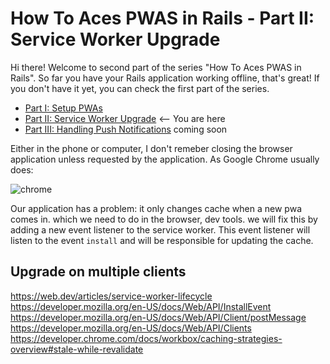 # How To Aces PWAS in Rails - Part II: Service Worker Upgrade

Hi there! Welcome to second part of the series "How To Aces PWAS in Rails". So far you have your Rails application working offline, that's great! If you don't have it yet, you can check the first part of the series.

- [Part I: Setup PWAs](pwa-service-worker-installation.md)
- [Part II: Service Worker Upgrade](pwa-service-worker-upgrade.md) &lt;-- You are here
- [Part III: Handling Push Notifications](pwa-service-worker-upgrade.md) coming soon


Either in the phone or computer, I don't remeber closing the browser application unless requested by the application. As
Google Chrome usually does:

![chrome](https://static.wixstatic.com/media/0235b9_30889c7f61414b59bb22666fcf9e3ce1~mv2.png/v1/fill/w_560,h_280,al_c,lg_1,q_95/0235b9_30889c7f61414b59bb22666fcf9e3ce1~mv2.webp)

Our application has a problem: it only changes cache when a new pwa comes in. which we need to do in the browser, dev
tools. we will fix this by adding a new event listener to the service worker. This event listener will listen to the
event `install` and will be responsible for updating the cache.

## Upgrade on multiple clients

https://web.dev/articles/service-worker-lifecycle
https://developer.mozilla.org/en-US/docs/Web/API/InstallEvent
https://developer.mozilla.org/en-US/docs/Web/API/Client/postMessage
https://developer.mozilla.org/en-US/docs/Web/API/Clients
https://developer.chrome.com/docs/workbox/caching-strategies-overview#stale-while-revalidate
